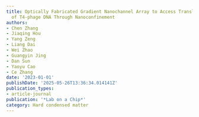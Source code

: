 ```yaml
---
title: Optically Fabricated Gradient Nanochannel Array to Access Translocation Dynamics
  of T4-phage DNA Through Nanoconfinement
authors:
- Chen Zhang
- Jiaqing Hou
- Yang Zeng
- Liang Dai
- Wei Zhao
- Guangyin Jing
- Dan Sun
- Yaoyu Cao
- Ce Zhang
date: '2023-01-01'
publishDate: '2025-05-26T13:36:34.014141Z'
publication_types:
- article-journal
publication: '*Lab on a Chip*'
category: Hard condensed matter
---
```

